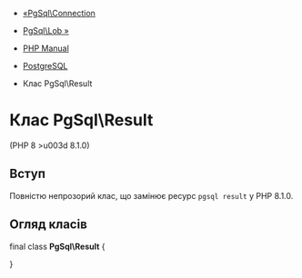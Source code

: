- [«PgSql\Connection](class.pgsql-connection.md)
- [PgSql\Lob »](class.pgsql-lob.md)

- [PHP Manual](index.md)
- [PostgreSQL](book.pgsql.md)
- Клас PgSql\Result

# Клас PgSql\Result

(PHP 8 \>u003d 8.1.0)

## Вступ

Повністю непрозорий клас, що замінює ресурс `pgsql result` у PHP
8.1.0.

## Огляд класів

final class **PgSql\Result** {

}
